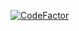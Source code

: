[![CodeFactor](https://www.codefactor.io/repository/github/mercan/perwatch-case/badge)](https://www.codefactor.io/repository/github/mercan/perwatch-case)
